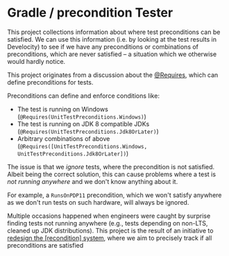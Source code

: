# Gradle / precondition Tester

This project collections information about where test preconditions can be satisfied.
We can use this information (i.e. by looking at the test results in Develocity) to see if we have any preconditions or combinations of preconditions, which are never satisfied &ndash; a situation which we otherwise would hardly notice.

This project originates from a discussion about the [@Requires](https://github.com/gradle/gradle/blob/94ebe9eca6b9baf8c53a6033009298ec671de812/subprojects/internal-testing/src/main/groovy/org/gradle/util/Requires.java), which can define preconditions for tests.

Preconditions can define and enforce conditions like:
- The test is running on Windows (`@Requires(UnitTestPreconditions.Windows)`)
- The test is running on JDK 8 compatible JDKs (`@Requires(UnitTestPreconditions.Jdk8OrLater)`)
- Arbitrary combinations of above (`@Requires([UnitTestPreconditions.Windows, UnitTestPreconditions.Jdk8OrLater])`)

The issue is that we _ignore_ tests, where the precondition is not satisfied.
Albeit being the correct solution, this can cause problems where a test is _not running anywhere_ and we don't know anything about it.

For example, a `RunsOnPDP11` precondition, which we won't satisfy anywhere as we don't run tests on such hardware, will always be ignored.

Multiple occasions happened when engineers were caught by surprise finding tests not running anywhere (e.g., tests depending on non-LTS, cleaned up JDK distributions). This project is the result of an initiative to [redesign the [recondition] system](https://github.com/gradle/gradle/pull/22885), where we aim to precisely track if all preconditions are satisfied


